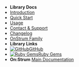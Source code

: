 - **Library Docs**
- [Introduction](introduction)
- [Quick Start](quick-start)
- [Usage](usage)
- [Contact & Support](contact-support)
- [Changelog](changelog)
- [OnStrum Family](on-strum-family)
- **Library Links**
- [![GitHub](https://icongr.am/devicon/github-original.svg?color=808080&size=16)GitHub](https://github.com/on-strum/ruby-on-strum-logs)
- [![Ruby Gems](https://icongr.am/devicon/ruby-plain.svg?color=808080&size=16)Ruby Gems](https://rubygems.org/gems/on_strum-logs)
- **On:Strum**
[Main Documentation](https://on-strum.org ':target=_self')
